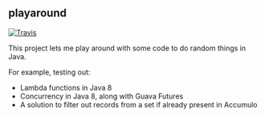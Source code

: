 ## playaround

[![Travis](https://api.travis-ci.org/matthew-dailey/java-playaround.svg?branch=master)](https://travis-ci.org/matthew-dailey/playaround)

This project lets me play around with some code to do random things in Java.

For example, testing out:
* Lambda functions in Java 8
* Concurrency in Java 8, along with Guava Futures
* A solution to filter out records from a set if already present in Accumulo

